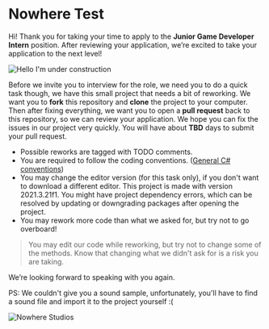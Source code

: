 # Nowhere Test
Hi!
Thank you for taking your time to apply to the  **Junior Game Developer Intern** position. After reviewing your application, we’re excited to take your application to the next level!

![Hello I'm under construction](https://static.wixstatic.com/media/2abc1d_3dac9676f465452abdd8ea28560db679~mv2.png/v1/fill/w_200,h_200,al_c,q_85,usm_0.66_1.00_0.01,enc_auto/steampunk_t%C3%BCccar.png)

Before we invite you to interview for the role, we need you to do a quick task though, we have this small project that needs a bit of reworking. We want you to **fork** this repository and **clone** the project to your computer. Then after fixing everything, we want you to open a **pull request** back to this repository, so we can review your application. We hope you can fix the issues in our project very quickly. You will have about **TBD** days to submit your pull request.

- Possible reworks are tagged with TODO comments.
- You are required to follow the coding conventions. ([General C# conventions](https://learn.microsoft.com/en-us/dotnet/csharp/fundamentals/coding-style/coding-conventions))
- You may change the editor version (for this task only), if you don't want to download a different editor. This project is made with version 2021.3.21f1. You might have project dependency errors, which can be resolved by updating or downgrading packages after opening the project.
- You may rework more code than what we asked for, but try not to go overboard!
> You may edit our code while reworking, but try not to change some of the methods. Know that changing what we didn't ask for is a risk you are taking.

We’re looking forward to speaking with you again.

PS: We couldn't give you a sound sample, unfortunately, you'll have to find a sound file and import it to the project yourself :(

![Nowhere Studios](https://static.wixstatic.com/media/c5642c_362ec592a0ce47a29f81cd1a17b3651e~mv2.png/v1/fill/w_208,h_60,al_c,q_85,usm_0.66_1.00_0.01,enc_auto/c5642c_362ec592a0ce47a29f81cd1a17b3651e~mv2.png)
